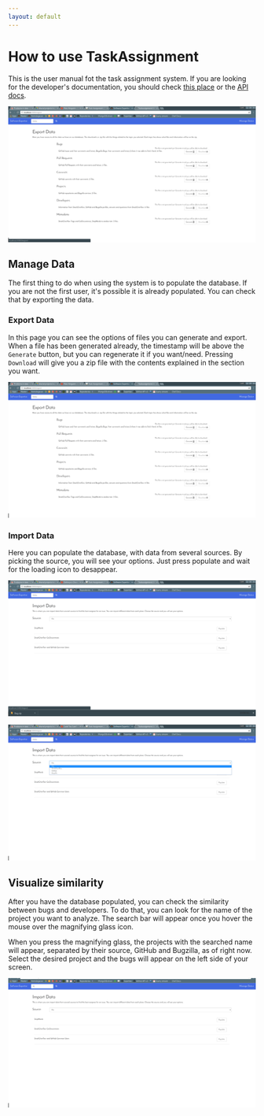 ```yaml
---
layout: default
---
```


# How to use TaskAssignment

This is the user manual fot the task assignment system.
If you are looking for the developer's documentation, you should check [this place](https://github.com/TaskAssignment/software-expertise/wiki) or the [API docs](https://taskassignment.github.io/api/).

![export](/images/go-to-home-page.gif "Home Page")

## Manage Data

The first thing to do when using the system is to populate the database. If you are not the first user, it's possible it is already populated. You can check that by exporting the data.

### Export Data
In this page you can see the options of files you can generate and export. When a file has been generated already, the timestamp will be above the `Generate` button, but you can regenerate it if you want/need. Pressing `Download` will give you a zip file with the contents explained in the section you want.

![export](/images/go-to-export.gif "Export Page")

### Import Data
Here you can populate the database, with data from several sources. By picking the source,
you will see your options. Just press populate and wait for the loading icon to desappear.

![import](/images/go-to-import.gif "Import Page")

![import](/images/select-source.gif "Select import source")

## Visualize similarity

After you have the database populated, you can check the similarity between bugs and developers.
To do that, you can look for the name of the project you want to analyze. The search bar will appear once you hover the mouse over the magnifying glass icon.

When you press the magnifying glass, the projects with the searched name will appear, separated by their source, GitHub and Bugzilla, as of right now. Select the desired project and the bugs will appear on the left side of your screen.

![import](/images/search-project.gif "Search project")
